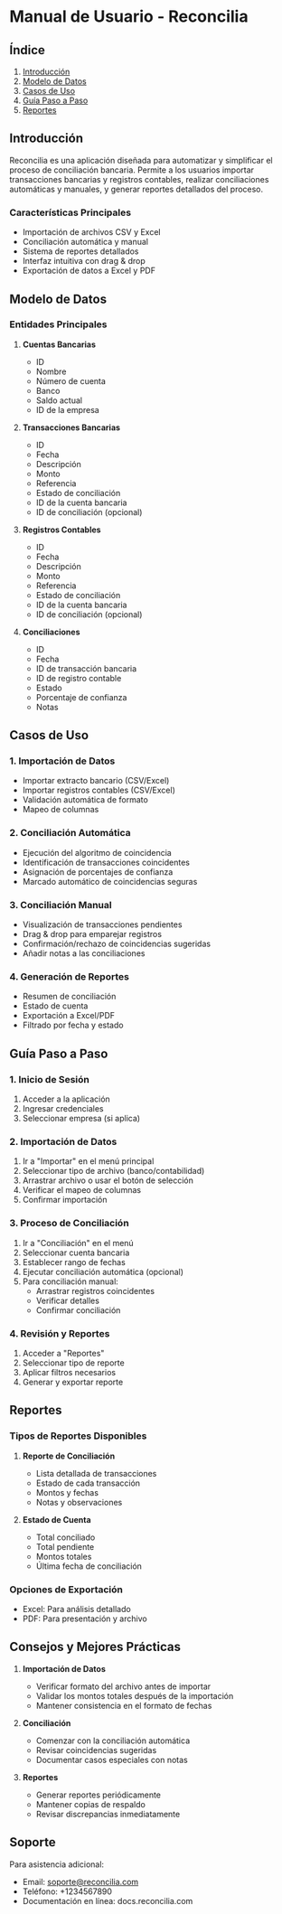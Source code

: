 # Manual de Usuario - Reconcilia

## Índice
1. [Introducción](#introducción)
2. [Modelo de Datos](#modelo-de-datos)
3. [Casos de Uso](#casos-de-uso)
4. [Guía Paso a Paso](#guía-paso-a-paso)
5. [Reportes](#reportes)

## Introducción

Reconcilia es una aplicación diseñada para automatizar y simplificar el proceso de conciliación bancaria. Permite a los usuarios importar transacciones bancarias y registros contables, realizar conciliaciones automáticas y manuales, y generar reportes detallados del proceso.

### Características Principales
- Importación de archivos CSV y Excel
- Conciliación automática y manual
- Sistema de reportes detallados
- Interfaz intuitiva con drag & drop
- Exportación de datos a Excel y PDF

## Modelo de Datos

### Entidades Principales

1. **Cuentas Bancarias**
   - ID
   - Nombre
   - Número de cuenta
   - Banco
   - Saldo actual
   - ID de la empresa

2. **Transacciones Bancarias**
   - ID
   - Fecha
   - Descripción
   - Monto
   - Referencia
   - Estado de conciliación
   - ID de la cuenta bancaria
   - ID de conciliación (opcional)

3. **Registros Contables**
   - ID
   - Fecha
   - Descripción
   - Monto
   - Referencia
   - Estado de conciliación
   - ID de la cuenta bancaria
   - ID de conciliación (opcional)

4. **Conciliaciones**
   - ID
   - Fecha
   - ID de transacción bancaria
   - ID de registro contable
   - Estado
   - Porcentaje de confianza
   - Notas

## Casos de Uso

### 1. Importación de Datos
- Importar extracto bancario (CSV/Excel)
- Importar registros contables (CSV/Excel)
- Validación automática de formato
- Mapeo de columnas

### 2. Conciliación Automática
- Ejecución del algoritmo de coincidencia
- Identificación de transacciones coincidentes
- Asignación de porcentajes de confianza
- Marcado automático de coincidencias seguras

### 3. Conciliación Manual
- Visualización de transacciones pendientes
- Drag & drop para emparejar registros
- Confirmación/rechazo de coincidencias sugeridas
- Añadir notas a las conciliaciones

### 4. Generación de Reportes
- Resumen de conciliación
- Estado de cuenta
- Exportación a Excel/PDF
- Filtrado por fecha y estado

## Guía Paso a Paso

### 1. Inicio de Sesión
1. Acceder a la aplicación
2. Ingresar credenciales
3. Seleccionar empresa (si aplica)

### 2. Importación de Datos
1. Ir a "Importar" en el menú principal
2. Seleccionar tipo de archivo (banco/contabilidad)
3. Arrastrar archivo o usar el botón de selección
4. Verificar el mapeo de columnas
5. Confirmar importación

### 3. Proceso de Conciliación
1. Ir a "Conciliación" en el menú
2. Seleccionar cuenta bancaria
3. Establecer rango de fechas
4. Ejecutar conciliación automática (opcional)
5. Para conciliación manual:
   - Arrastrar registros coincidentes
   - Verificar detalles
   - Confirmar conciliación

### 4. Revisión y Reportes
1. Acceder a "Reportes"
2. Seleccionar tipo de reporte
3. Aplicar filtros necesarios
4. Generar y exportar reporte

## Reportes

### Tipos de Reportes Disponibles

1. **Reporte de Conciliación**
   - Lista detallada de transacciones
   - Estado de cada transacción
   - Montos y fechas
   - Notas y observaciones

2. **Estado de Cuenta**
   - Total conciliado
   - Total pendiente
   - Montos totales
   - Última fecha de conciliación

### Opciones de Exportación
- Excel: Para análisis detallado
- PDF: Para presentación y archivo

## Consejos y Mejores Prácticas

1. **Importación de Datos**
   - Verificar formato del archivo antes de importar
   - Validar los montos totales después de la importación
   - Mantener consistencia en el formato de fechas

2. **Conciliación**
   - Comenzar con la conciliación automática
   - Revisar coincidencias sugeridas
   - Documentar casos especiales con notas

3. **Reportes**
   - Generar reportes periódicamente
   - Mantener copias de respaldo
   - Revisar discrepancias inmediatamente

## Soporte

Para asistencia adicional:
- Email: soporte@reconcilia.com
- Teléfono: +1234567890
- Documentación en línea: docs.reconcilia.com 